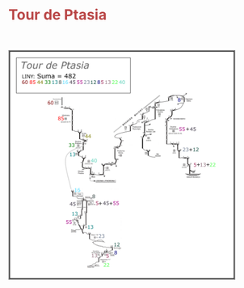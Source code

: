 <div>
<h1 style="color:#ba4848ff">Tour de Ptasia</h1>
</div>

<div>
<br>
<br>
<img style="border:2px solid #808080" src="tour de ptasia.png" alt="mul1" height="450" />
</div>



